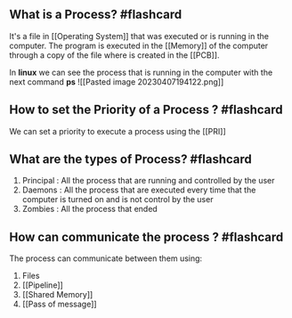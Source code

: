 
## What is a Process? #flashcard 

It's a file in [[Operating System]] that was executed or is running in the computer. The program is executed in the [[Memory]] of the computer through a copy of the file where is created in the [[PCB]]. 
<!--ID: 1680915668871-->


In **linux** we can see the process that is running in the computer with the next command **ps**
![[Pasted image 20230407194122.png]]

## How to set the Priority of a Process ? #flashcard 

We can set a priority to execute a process using the [[PRI]] 
<!--ID: 1680915668876-->

## What are the types of Process? #flashcard 

1. Principal : All the process that are running and controlled by the user 
2. Daemons : All the process that are executed every time that the computer is turned on and is not control by the user
3. Zombies : All the process that ended 
<!--ID: 1680918618095-->

## How can communicate the process ? #flashcard 

The process can communicate between them using: 
1. Files 
2. [[Pipeline]]
3. [[Shared Memory]]
4. [[Pass of message]]
<!--ID: 1681138386877-->



